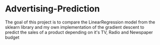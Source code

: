 # Advertising-Prediction
The goal of this project is to compare the LinearRegression model from the sklearn library and my own implementation of the gradient descent to predict the sales of a product depending on it's TV, Radio and Newspaper budget
